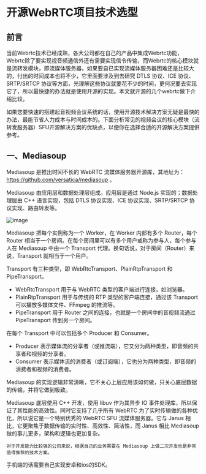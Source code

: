 # 开源WebRTC项目技术选型

## 前言

当前Webrtc技术已经成熟，各大公司都在自己的产品中集成Webrtc功能，Webrtc除了要实现视音频通信外还有需要实现信令传输，而Webrtc的核心模块就是流转发模块，即流媒体服务器，如果要自已实现流媒体服务器困难还是比较大的，付出的时间成本也将不少，它里面要涉及到去研究 DTLS 协议、ICE 协议、SRTP/SRTCP 协议等方面，光理解这些协议就要花不少的时间，更何况要去实现它了，所以最快捷的办法就是使用开源的实现。本文就开源的几个webrtc做下介绍比较。

如果您要快速的搭建起音视频会议系统的话，使用开源技术解决方案无疑是最快的办法，最能节省人力成本与时间成本的。下面分析常见的视频会议的核心模块（流转发服务器）SFU开源解决方案的优缺点，以便你在选择合适的开源解决方案提供参考。

## 一、Mediasoup

Mediasoup 是推出时间不长的 WebRTC 流媒体服务器开源库，其地址为：
https://github.com/versatica/mediasoup 。

Mediasoup 由应用层和数据处理层组成。应用层是通过 Node.js 实现的；数据处理层由 C++ 语言实现，包括 DTLS 协议实现、ICE 协议实现、SRTP/SRTCP 协议实现、路由转发等。

![image](https://github.com/user-attachments/assets/f8f8cf4f-653e-4829-8c81-c2b65cf1ab24)

Mediasoup 把每个实例称为一个 Worker，在 Worker 内部有多个 Router，每个 Router 相当于一个房间。在每个房间里可以有多个用户或称为参与人，每个参与人在 Mediasoup 中由一个 Transport 代理。换句话说，对于房间（Router）来说，Transport 就相当于一个用户。

Transport 有三种类型，即 WebRtcTransport、PlainRtpTransport 和 PipeTransport。
* WebRtcTransport 用于与 WebRTC 类型的客户端进行连接，如浏览器。
* PlainRtpTransport 用于与传统的 RTP 类型的客户端连接，通过该 Transport 可以播放多媒体文件、FFmpeg 的推流等。
* PipeTransport 用于 Router 之间的连接，也就是一个房间中的音视频流通过 PipeTransport 传到另一个房间。

在每个 Transport 中可以包括多个 Producer 和 Consumer。
* Producer 表示媒体流的分享者（或推流端），它又分为两种类型，即音频的共享者和视频的分享者。
* Consumer 表示媒体流的消费者（或订阅端），它也分为两种类型，即音频的消费者和视频的消费者。

Mediasoup 的实现逻辑非常清晰，它不关心上层应用该如何做，只关心底层数据的传输，并将它做到极致。

Mediasoup 底层使用 C++ 开发，使用 libuv 作为其异步 IO 事件处理库，所以保证了其性能的高效性。同时它支持了几乎所有 WebRTC 为了实时传输做的各种优化，所以说它是一个特别优秀的 WebRTC SFU 流媒体服务器。它与 Janus 相比，它更聚焦于数据传输的实时性、高效性、简洁性，而 Janus 相比 Mediasoup 做的事儿更多，架构和逻辑也更加复杂。

`对于开发能力比较强的公司来说，根据自己的业务需要在 Mediasoup 上做二次开发也是非常值得推荐的技术方案。`

手机端的话需要自己实现安卓和ios的SDK。


